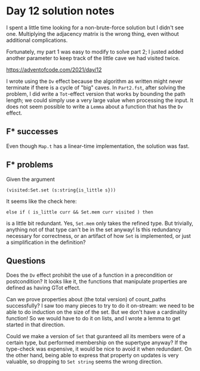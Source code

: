 # Day 12 solution notes

I spent a little time looking for a non-brute-force solution but I didn't see one.  Multiplying the adjacency matrix is the wrong thing,
even without additional complications.

Fortunately, my part 1 was easy to modify to solve part 2; I justed added another parameter to keep track of the little cave we had
visited twice.

https://adventofcode.com/2021/day/12

I wrote using the `Dv` effect because the algorithm as written might never terminate if there is a cycle of "big" caves.  In `Part2.fst`,
after solving the problem, I did write a `Tot`-effect version that works by bounding the path length; we could simply use a very large
value when processing the input.  It does not seem possible to write a `Lemma` about a function that has the `Dv` effect. 

## F* successes

Even though `Map.t` has a linear-time implementation, the solution was fast.

## F* problems

Given the argument
```FStar
(visited:Set.set (s:string{is_little s}))
```
It seems like the check here:
```FStar
else if ( is_little curr && Set.mem curr visited ) then
```
is a little bit redundant.  Yes, `Set.mem` only takes the refined type. But trivially, anything not of that type can't be in the set anyway!
Is this redundancy necessary for correctness, or an artifact of how `Set` is implemented, or just a simplification in the definition?

## Questions

Does the `Dv` effect prohibit the use of a function in a precondition or postcondition?  It looks like it,
the functions that manipulate properties are defined as having GTot effect.

Can we prove properties about (the total version) of count_paths successfully?  I saw too many pieces to
try to do it on-stream: we need to be able to do induction on the size of the set.  But we don't have a cardinality
function!  So we would have to do it on lists, and I wrote a lemma to get started in that direction.

Could we make a version of `Set` that guranteed all its members were of a certain type, but performed membership 
on the supertype anyway?  If the type-check was expensive, it would be nice to avoid it when redundant.  On the other hand,
being able to express that property on updates is very valuable, so dropping to `Set string` seems the wrong direction.
